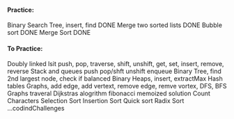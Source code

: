 #### Practice:
Binary Search Tree, insert, find DONE
Merge two sorted lists DONE
Bubble sort DONE
Merge Sort DONE

#### To Practice:
Doubly linked lsit push, pop, traverse, shift, unshift, get, set, insert, remove, reverse
Stack and queues push pop/shft unshift enqueue
Binary Tree, find 2nd largest node, check if balanced
Binary Heaps, insert, extractMax
Hash tables
Graphs, add edge, add vertext, remove edge, remve vortex, DFS, BFS
Graphs traveral
Dijkstras alogrithm
fibonacci memoized solution
Count Characters
Selection Sort
Insertion Sort
Quick sort
Radix Sort
...codindChallenges